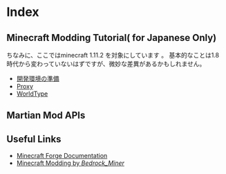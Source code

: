 
# Index

## Minecraft Modding Tutorial( for Japanese Only)
ちなみに、ここではminecraft 1.11.2 を対象にしています
。
基本的なことは1.8時代から変わっていないはずですが、微妙な差異があるかもしれません。

 - [開発環境の準備](./tutorials/environment.md)
 - [Proxy](./tutorials/proxy.md)
 - [WorldType](./tutorials/worldtype.md)


## Martian Mod APIs


## Useful Links
 - [Minecraft Forge Documentation](https://mcforge.readthedocs.io/en/latest/)
 - [Minecraft Modding by _Bedrock_Miner_](https://bedrockminer.jimdo.com/modding-tutorials/basic-modding-1-8/)


